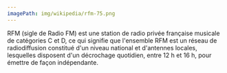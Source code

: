 ```yaml
---
imagePath: img/wikipedia/rfm-75.png
---
```


RFM (sigle de Radio FM) est une station de radio privée française musicale de catégories C et D, ce qui signifie que l'ensemble RFM est un réseau de radiodiffusion constitué d'un niveau national et d'antennes locales, lesquelles disposent d'un décrochage quotidien, entre 12 h et 16 h, pour émettre de façon indépendante.
